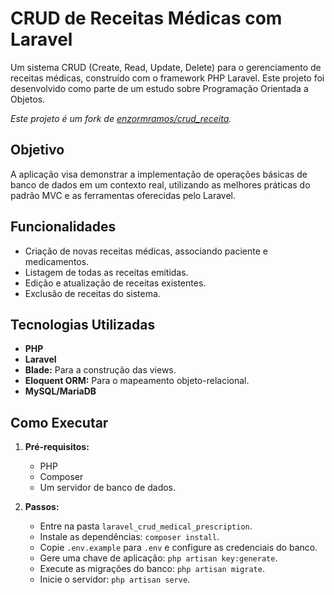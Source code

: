 # CRUD de Receitas Médicas com Laravel

Um sistema CRUD (Create, Read, Update, Delete) para o gerenciamento de receitas médicas, construído com o framework PHP Laravel. Este projeto foi desenvolvido como parte de um estudo sobre Programação Orientada a Objetos.

_Este projeto é um fork de [enzormramos/crud_receita](https://github.com/enzormramos/crud_receita)._

## Objetivo

A aplicação visa demonstrar a implementação de operações básicas de banco de dados em um contexto real, utilizando as melhores práticas do padrão MVC e as ferramentas oferecidas pelo Laravel.

## Funcionalidades

-   Criação de novas receitas médicas, associando paciente e medicamentos.
-   Listagem de todas as receitas emitidas.
-   Edição e atualização de receitas existentes.
-   Exclusão de receitas do sistema.

## Tecnologias Utilizadas

-   **PHP**
-   **Laravel**
-   **Blade:** Para a construção das views.
-   **Eloquent ORM:** Para o mapeamento objeto-relacional.
-   **MySQL/MariaDB**

## Como Executar

1.  **Pré-requisitos:**

    -   PHP
    -   Composer
    -   Um servidor de banco de dados.

2.  **Passos:**
    -   Entre na pasta `laravel_crud_medical_prescription`.
    -   Instale as dependências: `composer install`.
    -   Copie `.env.example` para `.env` e configure as credenciais do banco.
    -   Gere uma chave de aplicação: `php artisan key:generate`.
    -   Execute as migrações do banco: `php artisan migrate`.
    -   Inicie o servidor: `php artisan serve`.
